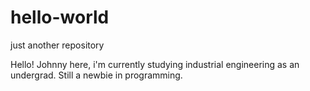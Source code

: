 # hello-world
just another repository

Hello!
Johnny here, i'm currently studying industrial engineering as an undergrad.
Still a newbie in programming.

